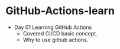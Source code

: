 # GitHub-Actions-learn

- Day 01 Learning GitHub Actions
    - Covered CI/CD basic concept.
    - Why to use github actions.
